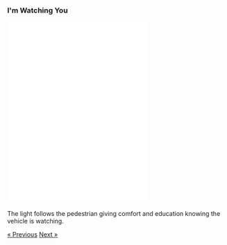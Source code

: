 ### I'm Watching You

<div class="text-center">
  <iframe src="./i-watch-you.html" style="width: 320px; height: 420px; border: 0px" align="center"></iframe>
  <p class="lead">
    The light follows the pedestrian giving comfort and education knowing the vehicle is watching. 
  </p>
  <a class="btn btn-primary btn-lg" tabindex="-1" role="button"  href="{{site.baseurl}}/scenario/i-see-you">&laquo; Previous</a>
  <a class="btn btn-primary btn-lg" tabindex="-1" role="button"  href="{{site.baseurl}}/scenario/no-sneaking">Next &raquo;</a>
</div>
